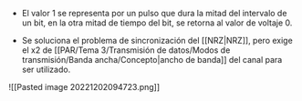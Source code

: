 * El valor 1 se representa por un pulso que dura la mitad del intervalo de un bit, en la otra mitad de tiempo del bit, se retorna al valor de voltaje 0.

* Se soluciona el problema de sincronización del [[NRZ|NRZ]], pero exige el x2 de [[PAR/Tema 3/Transmisión de datos/Modos de transmisión/Banda ancha/Concepto|ancho de banda]] del canal para ser utilizado.

![[Pasted image 20221202094723.png]]
